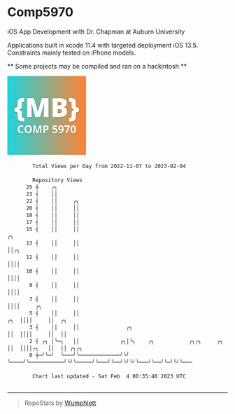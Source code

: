 # Comp5970
iOS App Development with Dr. Chapman at Auburn University

Applications built in xcode 11.4 with targeted deployment iOS 13.5.
Constraints mainly tested on iPhone models.

** Some projects may be compiled and ran on a hackintosh **

![App Icon](https://github.com/MatthewBentz/Comp5970/blob/master/Assignment1a-mlb0119/Assignment1a-mlb0119/Assets.xcassets/AppIcon.appiconset/180.png)

```
        Total Views per Day from 2022-11-07 to 2023-02-04

        Repository Views
      25 ┼    ╭╮
      23 ┤    ││
      22 ┤    ││     ╭╮
      20 ┤    ││     ││
      18 ┤    ││     ││
      17 ┤    ││     ││
      15 ┤    ││     ││                                                     ╭╮
      13 ┤    ││     ││                                                     ││╭╮
      12 ┤    ││     ││                                                     ││││
      10 ┤    ││     ││                                                     ││││
       8 ┤    ││     ││                                                     ││││
       7 ┤    ││     ││                                                     ││││     ╭╮
       5 ┤    ││     ││                                                 ╭╮  ││││     ││  ╭╮
       3 ┤    ││     ││               ╭╮                                ││  ││││     ││  ││
       2 ┤ ╭╮ │╰─╮   ││             ╭╮│╰╮    ╭╮           ╭╮╭╮     ╭╮   ││  ││││╭╮   ││  ││ ╭╮╭╮
       0 ┼─╯╰─╯  ╰───╯╰─────────────╯╰╯ ╰────╯╰───────────╯╰╯╰─────╯╰───╯╰──╯╰╯╰╯╰───╯╰──╯╰─╯╰╯╰───

        Chart last updated - Sat Feb  4 00:35:40 2023 UTC
        
```

---

> RepoStats by [Wumphlett](https://github.com/Wumphlett)
